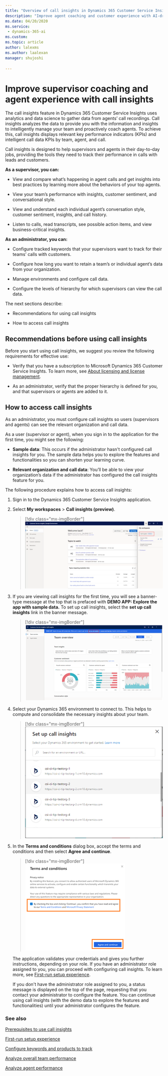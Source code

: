 ```yaml
---
title: "Overview of call insights in Dynamics 365 Customer Service Insights | MicrosoftDocs"
description: "Improve agent coaching and customer experience with AI-driven insights readily available for Customer Service Insights"
ms.date: 04/20/2020
ms.service: 
 - dynamics-365-ai
ms.custom: 
ms.topic: article
author: lalexms
ms.author: laalexan
manager: shujoshi 

---
```


# Improve supervisor coaching and agent experience with call insights

The call insights feature in Dynamics 365 Customer Service Insights uses analytics and data science to gather data from agents’ call recordings. Call insights analyzes the data to provide you with the information and insights to intelligently manage your team and proactively coach agents. To achieve this, call insights displays relevant key performance indicators (KPIs) and intelligent call data KPIs by team, agent, and call.

Call insights is designed to help supervisors and agents in their day-to-day jobs, providing the tools they need to track their performance in calls with leads and customers.

**As a supervisor, you can:**

-	View and compare what’s happening in agent calls and get insights into best practices by learning more about the behaviors of your top agents. 

-	View your team’s performance with insights, customer sentiment, and conversational style.

-	View and understand each individual agent’s conversation style, customer sentiment, insights, and call history. 

-	Listen to calls, read transcripts, see possible action items, and view business-critical insights.


**As an administrator, you can:**

-	Configure tracked keywords that your supervisors want to track for their teams’ calls with customers.

-	Configure how long you want to retain a team’s or individual agent’s data from your organization.

-	Manage environments and configure call data.

-	Configure the levels of hierarchy for which supervisors can view the call data.


The next sections describe:

- Recommendations for using call insights

- How to access call insights


## Recommendations before using call insights

Before you start using call insights, we suggest you review the following requirements for effective use:

-	Verify that you have a subscription to Microsoft Dynamics 365 Customer Service Insights. To learn more, see [About licensing and license management](https://docs.microsoft.com/power-platform/admin/wp-license-management). 

-	As an administrator, verify that the proper hierarchy is defined for you, and that supervisors or agents are added to it. 

## How to access call insights

As an administrator, you must configure call insights so users (supervisors and agents) can see the relevant organization and call data. 

As a user (supervisor or agent), when you sign in to the application for the first time, you might see the following:

- **Sample data**: This occurs if the administrator hasn't configured call insights for you. The sample data helps you to explore the features and functionalities so you can shorten your learning curve.

- **Relevant organization and call data**: You’ll be able to view your organization’s data if the administrator has configured the call insights feature for you.

The following procedure explains how to access call insights:

1.	Sign in to the Dynamics 365 Customer Service Insights application.

2.	Select **My workspaces** > **Call insights (preview)**.

    > [!div class="mx-imgBorder"]
    > ![Select call insights from My workspaces](media/ci-workspace-view.png "Access the call insights feature from the My workspaces menu")

3.	If you are viewing call insights for the first time, you will see a banner-type message at the top that is prefaced with **DEMO APP: Explore the app with sample data.** To set up call insights, select the **set up call insights** link in the banner message.

    > [!div class="mx-imgBorder"]
    > ![Select set up call insights link](media/ci-first-signin.png "Select the set up call insights link")

4.	Select your Dynamics 365 environment to connect to. This helps to compute and consolidate the necessary insights about your team.

    > [!div class="mx-imgBorder"]
    > ![Select Dynamics 365 environment](media/ci-select-environment.png "Select your Dynamics 365 environment")

5.	In the **Terms and conditions** dialog box, accept the terms and conditions and then select **Agree and continue**.

    > [!div class="mx-imgBorder"]
    > ![Accept terms and conditions](media/ci-app-tnc.png "Accept terms and conditions")

	The application validates your credentials and gives you further instructions, depending on your role. If you have an administrator role assigned to you, you can proceed with configuring call insights. To learn more, see [First-run setup experience](ci-admin-fre-setup.md).
    
    If you don't have the administrator role assigned to you, a status message is displayed on the top of the page, requesting that you contact your administrator to configure the feature. You can continue using call insights (with the demo data to explore the features and functionalities) until your administrator configures the feature.

### See also

[Prerequisites to use call insights](ci-admin-prereqs.md)

[First-run setup experience](ci-admin-fre-setup.md)

[Configure keywords and products to track](ci-admin-config-keywords-products.md)

[Analyze overall team performance](ci-team-overview.md)

[Analyze agent performance](ci-agent-overview.md)
